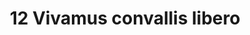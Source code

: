 ---
title: 12 Vivamus convallis libero
image: 25.jpg
thumbnail: 25.jpg
caption: 12 Sed velit lacus, laoreet at venenatis convallis in lorem tincidunt.
---